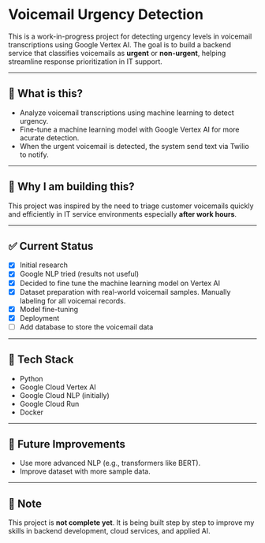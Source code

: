 # Voicemail Urgency Detection

This is a work-in-progress project for detecting urgency levels in voicemail transcriptions using Google Vertex AI. The goal is to build a backend service that classifies voicemails as **urgent** or **non-urgent**, helping streamline response prioritization in IT support.

---

## 🚀 What is this?

- Analyze voicemail transcriptions using machine learning to detect urgency.
- Fine-tune a machine learning model with Google Vertex AI for more acurate detection.
- When the urgent voicemail is detected, the system send text via Twilio to notify.

---

## 🧠 Why I am building this?

This project was inspired by the need to triage customer voicemails quickly and efficiently in IT service environments especially **after work hours**.

---

## ✅ Current Status

- [x] Initial research
- [x] Google NLP tried (results not useful)
- [x] Decided to fine tune the machine learning model on Vertex AI
- [x] Dataset preparation with real-world voicemail samples. Manually labeling for all voicemai records.
- [x] Model fine-tuning 
- [x] Deployment
- [ ] Add database to store the voicemail data

---

## 📂 Tech Stack

- Python
- Google Cloud Vertex AI
- Google Cloud NLP (initially)
- Google Cloud Run
- Docker

---

## 📝 Future Improvements

- Use more advanced NLP (e.g., transformers like BERT).
- Improve dataset with more sample data.

---


## 📌 Note

This project is **not complete yet**. It is being built step by step to improve my skills in backend development, cloud services, and applied AI.
